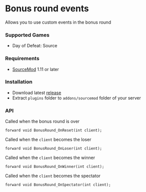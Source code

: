 # Bonus round events

Allows you to use custom events in the bonus round

### Supported Games

* Day of Defeat: Source

### Requirements

* [SourceMod](https://www.sourcemod.net) 1.11 or later

### Installation

* Download latest [release](https://github.com/dronelektron/bonus-round-events/releases)
* Extract `plugins` folder to `addons/sourcemod` folder of your server

### API

Called when the bonus round is over

```sourcepawn
forward void BonusRound_OnReset(int client);
```

Called when the `client` becomes the loser

```sourcepawn
forward void BonusRound_OnLoser(int client);
```

Called when the `client` becomes the winner

```sourcepawn
forward void BonusRound_OnWinner(int client);
```

Called when the `client` becomes the spectator

```sourcepawn
forward void BonusRound_OnSpectator(int client);
```
